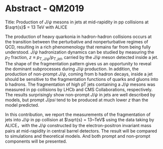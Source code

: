 # Abstract - QM2019

Title: Production of $J/\psi$ mesons in jets at mid-rapidity in pp collisions at $\sqrt{s}$ = 13 TeV with ALICE

The production of heavy quarkonia in hadron-hadron collisions occurs at the transition between the perturbative and nonperturbative regimes of QCD, resulting in a rich phenomenology that remains far from being fully understood. $J/\psi$ hadronization dynamics can be studied by measuring the $p_{T}$ fraction, $z \equiv p_{T,J/\psi} / p_{T,jet}$, carried by the $J/\psi$ meson detected inside a jet. The shape of the fragmentation pattern gives us an opportunity to reveal the dominant subprocesses during $J/\psi$ production. In addition, the production of non-prompt $J/\psi$, coming from b hadron decays, inside a jet should be sensitive to the fragmentation functions of quarks and gluons into b hadrons. The fragmentation of high pT jets containing a $J/\psi$ mesons was measured in pp collisions by LHCb and CMS Collaborations, respectively. The results surprisingly show non-prompt $J/\psi$ in jets are well described by models, but prompt $J/psi$ tend to be produced at much lower $z$ than the model predicted.

In this contribution, we report the measurements of the fragmentation of jets into $J/\psi$ in pp collision at $\sqrt{s} = 13~TeV$ using the data taking by ALICE，with the $J/\psi$ constructed by the electron-positron invariant mass pairs at mid-rapidity in central barrel detectors. The result will be compared to simulations and theoretical models. And both prompt and non-prompt components will be presented.